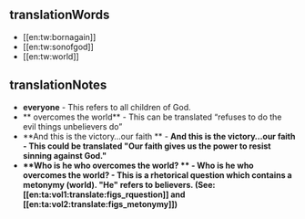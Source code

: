 ## translationWords

* [[en:tw:bornagain]]
* [[en:tw:sonofgod]]
* [[en:tw:world]]

## translationNotes

* **everyone** - This refers to all children of God.
* ** overcomes the world** - This can be translated “refuses to do the evil things unbelievers do”
* **And this is the victory…our faith ** - <b>And this is the victory…our faith <b>- This could be translated "Our faith gives us the power to resist sinning against God."
* **Who is he who overcomes the world? ** - <b>Who is he who overcomes the world? <b>- This is a rhetorical question which contains a metonymy (world). "He" refers to believers. (See: [[en:ta:vol1:translate:figs_rquestion]] and [[en:ta:vol2:translate:figs_metonymy]])
